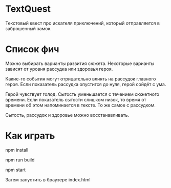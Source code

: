 # TextQuest
Текстовый квест про искателя приключений, который отправляется в заброшенный замок.

# Список фич
Можно выбирать варианты развития сюжета. Некоторые варианты зависят от уровня рассудка или здоровья героя.

Какие-то события могут отрицательно влиять на рассудок главного героя. Если показатель рассудка опустится до нуля, герой сойдёт с ума.

Герой чувствует голод. Сытость уменьшается с течением сюжетного времени. Если показатель сытости слишком низок, то время от времени об этом напоминается в тексте. То же самое с рассудком.

Сытость, рассудок и здоровье можно восстанавливать.


# Как играть
npm install

npm run build

npm start

Затем запустить в браузере index.html

